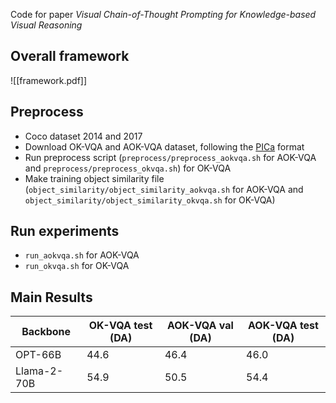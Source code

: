 Code for paper *Visual Chain-of-Thought Prompting for Knowledge-based Visual Reasoning*
## Overall framework
![[framework.pdf]]
## Preprocess
* Coco dataset 2014 and 2017
* Download OK-VQA and AOK-VQA dataset, following the [PICa](https://github.com/microsoft/PICa) format
* Run preprocess script (`preprocess/preprocess_aokvqa.sh` for AOK-VQA and `preprocess/preprocess_okvqa.sh`) for OK-VQA
* Make training object similarity file (`object_similarity/object_similarity_aokvqa.sh` for AOK-VQA and `object_similarity/object_similarity_okvqa.sh` for OK-VQA)
## Run experiments
* `run_aokvqa.sh` for AOK-VQA
* `run_okvqa.sh` for OK-VQA
## Main Results
| Backbone    | OK-VQA test (DA) | AOK-VQA val (DA) | AOK-VQA test (DA) |
|-------------|------------------|------------------|-------------------|
| OPT-66B     | 44.6             | 46.4             | 46.0              |
| Llama-2-70B | 54.9             | 50.5             | 54.4              |

